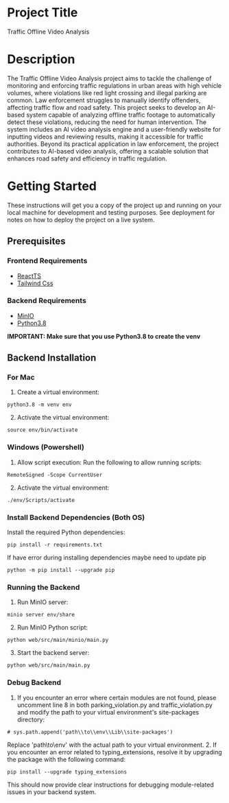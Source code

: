 # Project Title
Traffic Offline Video Analysis

# Description
The Traffic Offline Video Analysis project aims to tackle the challenge of monitoring and enforcing traffic regulations in urban areas with high vehicle volumes, where violations like red light crossing and illegal parking are common. Law enforcement struggles to manually identify offenders, affecting traffic flow and road safety. This project seeks to develop an AI-based system capable of analyzing offline traffic footage to automatically detect these violations, reducing the need for human intervention. The system includes an AI video analysis engine and a user-friendly website for inputting videos and reviewing results, making it accessible for traffic authorities. Beyond its practical application in law enforcement, the project contributes to AI-based video analysis, offering a scalable solution that enhances road safety and efficiency in traffic regulation.

# Getting Started
These instructions will get you a copy of the project up and running on your local machine for development and testing purposes. See deployment for notes on how to deploy the project on a live system.

## Prerequisites
### Frontend Requirements
- [ReactTS](https://react.dev/learn/installation)
- [Tailwind Css](https://tailwindcss.com/docs/installation)
### Backend Requirements
- [MinIO](https://min.io/download)
- [Python3.8](https://www.python.org/downloads/release/python-380/)

**IMPORTANT: Make sure that you use Python3.8 to create the venv**

## Backend Installation
### For Mac
1. Create a virtual environment:
```
python3.8 -m venv env
```
2. Activate the virtual environment:
```
source env/bin/activate
```

### Windows (Powershell)
1. Allow script execution: Run the following to allow running scripts:
```
RemoteSigned -Scope CurrentUser
```
2. Activate the virtual environment:
```
./env/Scripts/activate
```

### Install Backend Dependencies (Both OS)
Install the required Python dependencies:
```
pip install -r requirements.txt
```
If have error during installing dependencies maybe need to update pip
```
python -m pip install --upgrade pip
```

### Running the Backend
1. Run MinIO server:
```
minio server env/share 
```
2. Run MinIO Python script:
```
python web/src/main/minio/main.py
```
3. Start the backend server:
```
python web/src/main/main.py
```
### Debug Backend
1. If you encounter an error where certain modules are not found, please uncomment line 8 in both parking_violation.py and traffic_violation.py and modify the path to your virtual environment's site-packages directory:
```
# sys.path.append('path\\to\\env\\Lib\\site-packages')
```
Replace 'path\\to\\env' with the actual path to your virtual environment.
2. If you encounter an error related to typing_extensions, resolve it by upgrading the package with the following command:
```
pip install --upgrade typing_extensions
```
This should now provide clear instructions for debugging module-related issues in your backend system.
